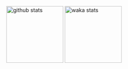 <p align="left"> 
  <img alt="github stats" height="150px" src="https://github-readme-stats.vercel.app/api?username=vochinh&theme=transparent&show_icons=ture" />
  <img alt="waka stats" height="150px" src="https://github-readme-stats.vercel.app/api/wakatime?username=vochinh" />
</p>
